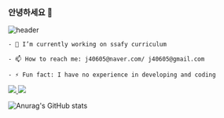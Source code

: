 ### 안녕하세요 👋

![header](https://capsule-render.vercel.app/api?type=waving&color=auto&height=150&section=header&text=Hello%20there&fontSize=70)

```
- 🔭 I’m currently working on ssafy curriculum  

- 📫 How to reach me: j40605@naver.com/ j40605@gmail.com  

- ⚡ Fun fact: I have no experience in developing and coding  
```
<a href = "https://www.instagram.com/__ju.__.ju__/" target="_blank">
<img src = "https://img.shields.io/badge/Instagram -E4405F?style=flat-square&logo=Instagram&logoColor=purple"/>
</a>

<a href = "https://open.kakao.com/o/sSryYfvf">
<img src = "https://img.shields.io/badge/KaKaoTalk -FFCD00?style=flat-square&logo=KaKaoTalk&logoColor=brown"/>
</a>

![Anurag's GitHub stats](https://github-readme-stats.vercel.app/api?username=Abdulljava&show_icons=true&theme=radical)
